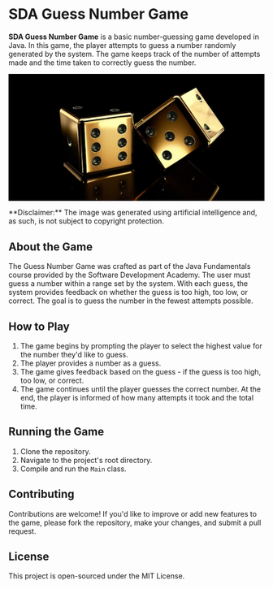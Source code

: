 # SDA Guess Number Game
**SDA Guess Number Game** is a basic number-guessing game developed in Java. In this game, the player attempts to guess a number randomly generated by the system. The game keeps track of the number of attempts made and the time taken to correctly guess the number.

<p align="center">
  <img src="src/project_desc/img/AI-generated-dice.png?raw=true" alt="AI Generated Dice" title="AI Generated Dice" align="center">
</p>
**Disclaimer:** The image was generated using artificial intelligence and, as such, is not subject to copyright protection.

## About the Game
The Guess Number Game was crafted as part of the Java Fundamentals course provided by the Software Development Academy. The user must guess a number within a range set by the system. With each guess, the system provides feedback on whether the guess is too high, too low, or correct. The goal is to guess the number in the fewest attempts possible.

## How to Play
1. The game begins by prompting the player to select the highest value for the number they'd like to guess.
2. The player provides a number as a guess.
3. The game gives feedback based on the guess - if the guess is too high, too low, or correct.
4. The game continues until the player guesses the correct number. At the end, the player is informed of how many attempts it took and the total time.

## Running the Game
1. Clone the repository.
2. Navigate to the project's root directory.
3. Compile and run the `Main` class.

## Contributing
Contributions are welcome! If you'd like to improve or add new features to the game, please fork the repository, make your changes, and submit a pull request.

## License
This project is open-sourced under the MIT License.
